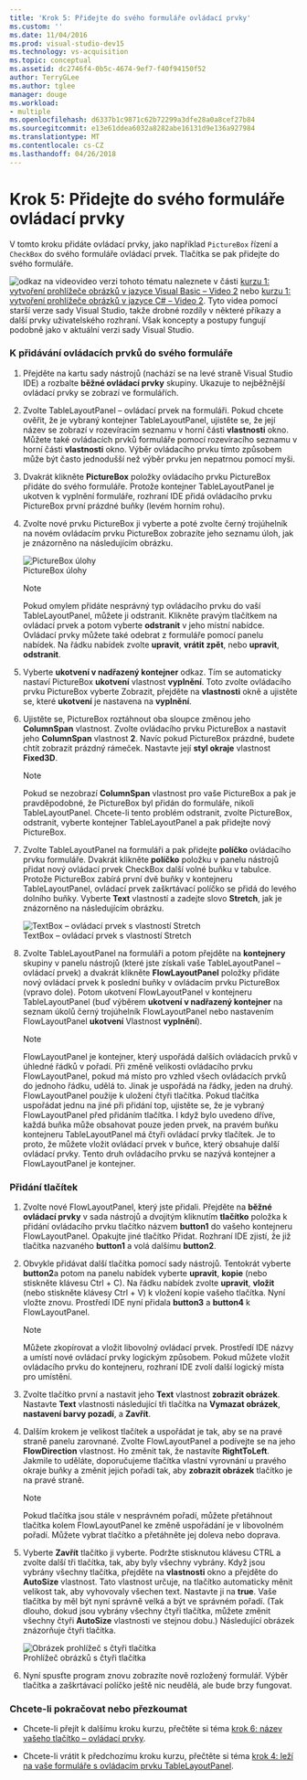 ```yaml
---
title: 'Krok 5: Přidejte do svého formuláře ovládací prvky'
ms.custom: ''
ms.date: 11/04/2016
ms.prod: visual-studio-dev15
ms.technology: vs-acquisition
ms.topic: conceptual
ms.assetid: dc2746f4-0b5c-4674-9ef7-f40f94150f52
author: TerryGLee
ms.author: tglee
manager: douge
ms.workload:
- multiple
ms.openlocfilehash: d6337b1c9871c62b72299a3dfe28a0a8cef27b84
ms.sourcegitcommit: e13e61ddea6032a8282abe16131d9e136a927984
ms.translationtype: MT
ms.contentlocale: cs-CZ
ms.lasthandoff: 04/26/2018
---
```

# <a name="step-5-add-controls-to-your-form"></a>Krok 5: Přidejte do svého formuláře ovládací prvky
V tomto kroku přidáte ovládací prvky, jako například `PictureBox` řízení a `CheckBox` do svého formuláře ovládací prvek. Tlačítka se pak přidejte do svého formuláře.  

 ![odkaz na video](../data-tools/media/playvideo.gif "PlayVideo")video verzi tohoto tématu naleznete v části [kurzu 1: vytvoření prohlížeče obrázků v jazyce Visual Basic – Video 2](http://go.microsoft.com/fwlink/?LinkId=205211) nebo [kurzu 1: vytvoření prohlížeče obrázků v jazyce C# – Video 2](http://go.microsoft.com/fwlink/?LinkId=205200). Tyto videa pomocí starší verze sady Visual Studio, takže drobné rozdíly v některé příkazy a další prvky uživatelského rozhraní. Však koncepty a postupy fungují podobně jako v aktuální verzi sady Visual Studio.  

### <a name="to-add-controls-to-your-form"></a>K přidávání ovládacích prvků do svého formuláře  

1.  Přejděte na kartu sady nástrojů (nachází se na levé straně Visual Studio IDE) a rozbalte **běžné ovládací prvky** skupiny. Ukazuje to nejběžnější ovládací prvky se zobrazí ve formulářích.  

2.  Zvolte TableLayoutPanel – ovládací prvek na formuláři. Pokud chcete ověřit, že je vybraný kontejner TableLayoutPanel, ujistěte se, že její název se zobrazí v rozevíracím seznamu v horní části **vlastnosti** okno. Můžete také ovládacích prvků formuláře pomocí rozevíracího seznamu v horní části **vlastnosti** okno. Výběr ovládacího prvku tímto způsobem může být často jednodušší než výběr prvku jen nepatrnou pomocí myši.  

3.  Dvakrát klikněte **PictureBox** položky ovládacího prvku PictureBox přidáte do svého formuláře. Protože kontejner TableLayoutPanel je ukotven k vyplnění formuláře, rozhraní IDE přidá ovládacího prvku PictureBox první prázdné buňky (levém horním rohu).  

4.  Zvolte nové prvku PictureBox ji vyberte a poté zvolte černý trojúhelník na novém ovládacím prvku PictureBox zobrazíte jeho seznamu úloh, jak je znázorněno na následujícím obrázku.  

     ![PictureBox úlohy](../ide/media/express_pictureboxtasks.png "Express_PictureBoxTasks")  
PictureBox úlohy  

    > [!NOTE]
    >  Pokud omylem přidáte nesprávný typ ovládacího prvku do vaší TableLayoutPanel, můžete ji odstranit. Klikněte pravým tlačítkem na ovládací prvek a potom vyberte **odstranit** v jeho místní nabídce. Ovládací prvky můžete také odebrat z formuláře pomocí panelu nabídek. Na řádku nabídek zvolte **upravit**, **vrátit zpět**, nebo **upravit**, **odstranit**.  

5.  Vyberte **ukotvení v nadřazený kontejner** odkaz. Tím se automaticky nastaví PictureBox **ukotvení** vlastnost **vyplnění**. Toto zvolte ovládacího prvku PictureBox vyberte Zobrazit, přejděte na **vlastnosti** okně a ujistěte se, které **ukotvení** je nastavena na **vyplnění**.  

6.  Ujistěte se, PictureBox roztáhnout oba sloupce změnou jeho **ColumnSpan** vlastnost. Zvolte ovládacího prvku PictureBox a nastavit jeho **ColumnSpan** vlastnost **2**. Navíc pokud PictureBox prázdné, budete chtít zobrazit prázdný rámeček. Nastavte její **styl okraje** vlastnost **Fixed3D**.  

    > [!NOTE]
    >  Pokud se nezobrazí **ColumnSpan** vlastnost pro vaše PictureBox a pak je pravděpodobné, že PictureBox byl přidán do formuláře, nikoli TableLayoutPanel. Chcete-li tento problém odstranit, zvolte PictureBox, odstranit, vyberte kontejner TableLayoutPanel a pak přidejte nový PictureBox.  

7.  Zvolte TableLayoutPanel na formuláři a pak přidejte **políčko** ovládacího prvku formuláře. Dvakrát klikněte **políčko** položku v panelu nástrojů přidat nový ovládací prvek CheckBox další volné buňku v tabulce. Protože PictureBox zabírá první dvě buňky v kontejneru TableLayoutPanel, ovládací prvek zaškrtávací políčko se přidá do levého dolního buňky. Vyberte **Text** vlastností a zadejte slovo **Stretch**, jak je znázorněno na následujícím obrázku.  

     ![TextBox – ovládací prvek s vlastností Stretch](../ide/media/express_pictureviewercheckbox.png "Express_PictureViewerCheckbox")  
TextBox – ovládací prvek s vlastností Stretch  

8.  Zvolte TableLayoutPanel na formuláři a potom přejděte na **kontejnery** skupiny v panelu nástrojů (které jste získali vaše TableLayoutPanel – ovládací prvek) a dvakrát klikněte **FlowLayoutPanel** položky přidáte nový ovládací prvek k poslední buňky v ovládacím prvku PictureBox (vpravo dole). Potom ukotvení FlowLayoutPanel v kontejneru TableLayoutPanel (buď výběrem **ukotvení v nadřazený kontejner** na seznam úkolů černý trojúhelník FlowLayoutPanel nebo nastavením FlowLayoutPanel **ukotvení** Vlastnost **vyplnění**).  

    > [!NOTE]
    >  FlowLayoutPanel je kontejner, který uspořádá dalších ovládacích prvků v úhledné řádků v pořadí. Při změně velikosti ovládacího prvku FlowLayoutPanel, pokud má místo pro vzhled všech ovládacích prvků do jednoho řádku, udělá to. Jinak je uspořádá na řádky, jeden na druhý. FlowLayoutPanel použije k uložení čtyři tlačítka. Pokud tlačítka uspořádat jednu na jiné při přidání top, ujistěte se, že je vybraný FlowLayoutPanel před přidáním tlačítka. I když bylo uvedeno dříve, každá buňka může obsahovat pouze jeden prvek, na pravém buňku kontejneru TableLayoutPanel má čtyři ovládací prvky tlačítek. Je to proto, že můžete vložit ovládací prvek v buňce, který obsahuje další ovládací prvky. Tento druh ovládacího prvku se nazývá kontejner a FlowLayoutPanel je kontejner.  

### <a name="to-add-buttons"></a>Přidání tlačítek  

1.  Zvolte nové FlowLayoutPanel, který jste přidali. Přejděte na **běžné ovládací prvky** v sada nástrojů a dvojitým kliknutím **tlačítko** položka k přidání ovládacího prvku tlačítko názvem **button1** do vašeho kontejneru FlowLayoutPanel. Opakujte jiné tlačítko Přidat. Rozhraní IDE zjistí, že již tlačítka nazvaného **button1** a volá dalšímu **button2**.  

2.  Obvykle přidávat další tlačítka pomocí sady nástrojů. Tentokrát vyberte **button2**a potom na panelu nabídek vyberte **upravit**, **kopie** (nebo stiskněte klávesu Ctrl + C). Na řádku nabídek zvolte **upravit**, **vložit** (nebo stiskněte klávesy Ctrl + V) k vložení kopie vašeho tlačítka. Nyní vložte znovu. Prostředí IDE nyní přidala **button3** a **button4** k FlowLayoutPanel.  

    > [!NOTE]
    >  Můžete zkopírovat a vložit libovolný ovládací prvek. Prostředí IDE názvy a umístí nové ovládací prvky logickým způsobem. Pokud můžete vložit ovládacího prvku do kontejneru, rozhraní IDE zvolí další logický místa pro umístění.  

3.  Zvolte tlačítko první a nastavit jeho **Text** vlastnost **zobrazit obrázek**. Nastavte **Text** vlastnosti následující tři tlačítka na **Vymazat obrázek**, **nastavení barvy pozadí**, a **Zavřít**.  

4.  Dalším krokem je velikost tlačítek a uspořádat je tak, aby se na pravé straně panelu zarovnané. Zvolte FlowLayoutPanel a podívejte se na jeho **FlowDirection** vlastnost. Ho změnit tak, že nastavíte **RightToLeft**. Jakmile to uděláte, doporučujeme tlačítka vlastní vyrovnání u pravého okraje buňky a změnit jejich pořadí tak, aby **zobrazit obrázek** tlačítko je na pravé straně.  

    > [!NOTE]
    >  Pokud tlačítka jsou stále v nesprávném pořadí, můžete přetáhnout tlačítka kolem FlowLayoutPanel ke změně uspořádání je v libovolném pořadí. Můžete vybrat tlačítko a přetáhněte jej doleva nebo doprava.  

5.  Vyberte **Zavřít** tlačítko ji vyberte. Podržte stisknutou klávesu CTRL a zvolte další tři tlačítka, tak, aby byly všechny vybrány. Když jsou vybrány všechny tlačítka, přejděte na **vlastnosti** okno a přejděte do **AutoSize** vlastnost. Tato vlastnost určuje, na tlačítko automaticky měnit velikost tak, aby vyhovovaly všechen text. Nastavte ji na **true**. Vaše tlačítka by měl být nyní správně velká a být ve správném pořadí. (Tak dlouho, dokud jsou vybrány všechny čtyři tlačítka, můžete změnit všechny čtyři **AutoSize** vlastnosti ve stejnou dobu.) Následující obrázek znázorňuje čtyři tlačítka.  

     ![Obrázek prohlížeč s čtyři tlačítka](../ide/media/express_autosize.png "Express_AutoSize")  
Prohlížeč obrázků s čtyři tlačítka  

6.  Nyní spusťte program znovu zobrazíte nově rozložený formulář. Výběr tlačítka a zaškrtávací políčko ještě nic neudělá, ale bude brzy fungovat.  

### <a name="to-continue-or-review"></a>Chcete-li pokračovat nebo přezkoumat  

-   Chcete-li přejít k dalšímu kroku kurzu, přečtěte si téma [krok 6: název vašeho tlačítko – ovládací prvky](../ide/step-6-name-your-button-controls.md).  

-   Chcete-li vrátit k předchozímu kroku kurzu, přečtěte si téma [krok 4: leží na vaše formuláře s ovládacím prvku TableLayoutPanel](../ide/step-4-lay-out-your-form-with-a-tablelayoutpanel-control.md).
